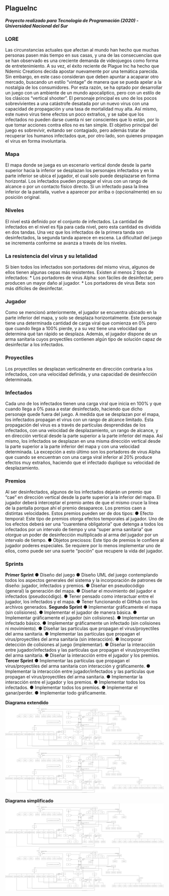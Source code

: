 ## PlagueInc
***Proyecto realizado para Tecnología de Programación (2020) - Universidad Nacional del Sur***

### LORE
Las circunstancias actuales que afectan al mundo han hecho que muchas personas pasen más tiempo en sus casas, y una de las consecuencias que se han observado es una creciente demanda de videojuegos como forma de entretenimiento. 
A su vez, el éxito reciente de Plague Inc ha hecho que Ndemic Creations decida apostar nuevamente por una temática parecida.
Sin embargo, en este caso consideran que deben apuntar a acaparar otro mercado, buscando un estilo “vintage” de manera que se pueda apelar a la nostalgia de los consumidores.
Por esta razón, se ha optado por desarrollar un juego con un ambiente de un mundo apocalíptico, pero con un estilo de los clásicos “vertical shooter”.
El personaje principal es uno de los pocos sobrevivientes a una catástrofe desatada por un nuevo virus con una capacidad de propagación y una tasa de mortalidad muy alta. Así
mismo, este nuevo virus tiene efectos un poco extraños, y se sabe que los infectados no pueden darse cuenta ni ser conscientes que lo están, por lo que tomar acciones contra ellos
no es tan simple.
El objetivo principal del juego es sobrevivir, evitando ser contagiado, pero además tratar de recuperar los humanos infectados que, por otro lado, son quienes propagan el virus en
forma involuntaria.


### Mapa
El mapa donde se juega es un escenario vertical donde desde la parte superior hacia la inferior se desplazan los personajes infectados y en la parte inferior se ubica el jugador, el cual solo puede desplazarse en forma horizontal.
Los infectados pueden propagar el virus con un rango de alcance o por un contacto físico directo. Si un infectado pasa la línea inferior de la pantalla, vuelve a aparecer por arriba o (opcionalmente) en su posición original.


### Niveles
El nivel está definido por el conjunto de infectados. La cantidad de infectados en el nivel es fija para cada nivel, pero esta cantidad es dividida en dos tandas. Una vez que los infectados de la primera tanda son desinfectados, la segunda tanda aparece en escena. 
La dificultad del juego se incrementa conforme se avanza a través de los niveles.


### La resistencia del virus y su letalidad
Si bien todos los infectados son portadores del mismo virus, algunos de ellos tienen algunas cepas más resistentes.
Existen al menos 2 tipos de infectados:
    * Los portadores de virus Alpha: son fáciles de desinfectar, pero producen un mayor daño al jugador.
    * Los portadores de virus Beta: son más difíciles de desinfectar.


### Jugador
Como se mencionó anteriormente, el jugador se encuentra ubicado en la parte inferior del mapa, y solo se desplaza horizontalmente. Este personaje tiene una determinada cantidad
de carga viral que comienza en 0% pero que cuando llega a 100% pierde, y a su vez tiene una velocidad que determina qué tan rápido se desplaza. Además, el jugador dispone de un
arma sanitaria cuyos proyectiles contienen algún tipo de solución capaz de desinfectar a los infectados.


### Proyectiles
Los proyectiles se desplazan verticalmente en dirección contraria a los infectados, con una velocidad definida, y una capacidad de desinfección determinada.


### Infectados
Cada uno de los infectados tienen una carga viral que inicia en 100% y que cuando llega a 0% pasa a estar desinfectado, haciendo que dicho personaje quede fuera del juego.
A medida que se desplazan por el mapa, los infectados propagan el virus con un rango de alcance limitado. Esta propagación del virus es a través de partículas desprendidas de los infectados, con una velocidad de desplazamiento, un rango de alcance, y en dirección vertical desde la parte superior a la parte inferior del mapa.
Así mismo, los infectados se desplazan en una misma dirección vertical desde la parte superior a la parte inferior del mapa y con una velocidad determinada. La excepción a esto
último son los portadores de virus Alpha que cuando se encuentran con una carga viral inferior al 20% produce efectos muy extraños, haciendo que el infectado duplique su velocidad de desplazamiento.


### Premios
Al ser desinfectados, algunos de los infectados dejarán un premio que “cae” en dirección vertical desde la parte superior a la inferior del mapa. El jugador deberá interceptar el premio antes de que el mismo cruce la línea de la pantalla porque ahí el premio desaparece.
Los premios caen a distintas velocidades. Estos premios pueden ser de dos tipos:
    ● Efecto temporal: Este tipo de premios otorga efectos temporales al jugador. Uno de los efectos deberá ser una “cuarentena obligatoria” que detenga a todos los infectados por un intervalo de tiempo y una “super arma sanitaria” que otorgue un poder de desinfección multiplicado al arma del jugador por un intervalo de tiempo.
    ● Objetos preciosos: Este tipo de premios le confiere al jugador poderes especiales. Se requiere por lo menos implementar uno de ellos, como puede ser una suerte “poción” que recupere la vida del jugador.
    

### Sprints
**Primer Sprint**
    ● Diseño del juego
    ● Diseño UML del juego contemplando todos los aspectos generales del sistema y la incorporación de patrones de diseño: jugador, infectados y premios.
    ● Diseñar en pseudocódigo (general) la generación del mapa.
    ● Diseñar el movimiento del jugador e infectados (pseudocódigo).
    ● Tener pensado como interactuar entre el jugador, los infectados y el mapa.
    ● Tener funcionando el GitHub con los archivos generados.
**Segundo Sprint**
    ● Implementar gráficamente el mapa (sin colisiones).
    ● Implementar el jugador de manera básica.
    ● Implementar gráficamente el jugador (sin colisiones).
    ● Implementar un infectado básico.
    ● Implementar gráficamente un infectado (sin colisiones ni movimiento).
    ● Diseñar las partículas que propagan el virus/proyectiles del arma sanitaria.
    ● Implementar las partículas que propagan el virus/proyectiles del arma sanitaria (sin
    interacción).
    ● Incorporar detección de colisiones al juego (implementar).
    ● Diseñar la interacción entre jugador/infectados y las partículas que propagan el
    virus/proyectiles del arma sanitaria.
    ● Diseñar la interacción entre el jugador y los premios.
**Tercer Sprint**
    ● Implementar las partículas que propagan el virus/proyectiles del arma sanitaria con
    interacción y gráficamente.
    ● Implementar la interacción entre jugador/infectados y las partículas que propagan el
    virus/proyectiles del arma sanitaria.
    ● Implementar la interacción entre el jugador y los premios.
    ● Implementar todos los infectados.
    ● Implementar todos los premios.
    ● Implementar el ganar/perder.
    ● Implementar todo gráficamente.


**Diagrama extendido**
![Alt text](https://github.com/FerminAlvarez/PlagueInc/blob/master/Diagramas/Extendido.svg)
<img src="https://github.com/FerminAlvarez/PlagueInc/blob/master/Diagramas/Extendido.svg">

**Diagrama simplificado**
![Alt text](https://github.com/FerminAlvarez/PlagueInc/blob/master/Diagramas/Simplificado.svg)
<img src="https://github.com/FerminAlvarez/PlagueInc/blob/master/Diagramas/Simplificado.svg">



